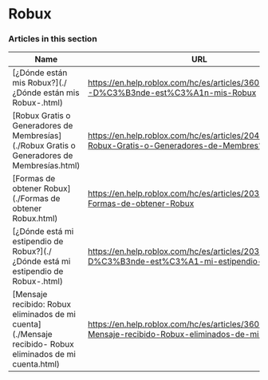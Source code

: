 # Robux  
### Articles in this section
Name|URL
-|-
[¿Dónde están mis Robux?](./¿Dónde están mis Robux-.html) |https://en.help.roblox.com/hc/es/articles/360029481932--D%C3%B3nde-est%C3%A1n-mis-Robux
[Robux Gratis o Generadores de Membresías](./Robux Gratis o Generadores de Membresías.html) |https://en.help.roblox.com/hc/es/articles/204262550-Robux-Gratis-o-Generadores-de-Membres%C3%ADas
[Formas de obtener Robux](./Formas de obtener Robux.html) |https://en.help.roblox.com/hc/es/articles/203313200-Formas-de-obtener-Robux
[¿Dónde está mi estipendio de Robux?](./¿Dónde está mi estipendio de Robux-.html) |https://en.help.roblox.com/hc/es/articles/203313160--D%C3%B3nde-est%C3%A1-mi-estipendio-de-Robux
[Mensaje recibido: Robux eliminados de mi cuenta](./Mensaje recibido- Robux eliminados de mi cuenta.html) |https://en.help.roblox.com/hc/es/articles/360036483772-Mensaje-recibido-Robux-eliminados-de-mi-cuenta